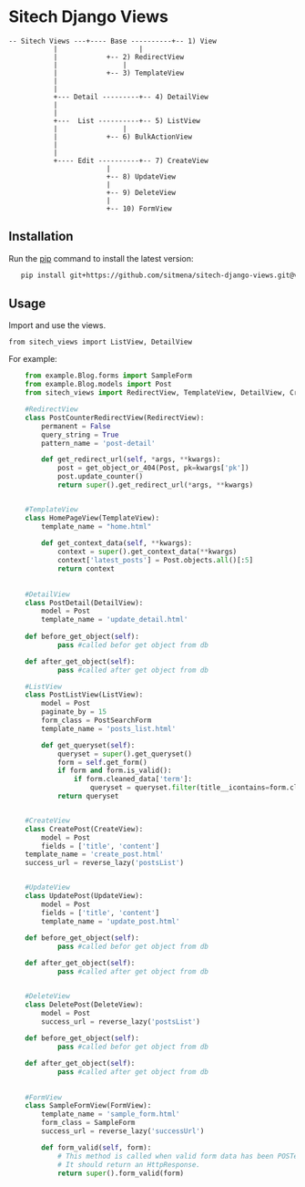 # Sitech Django Views
	
	
	-- Sitech Views ---+---- Base ----------+-- 1) View
			   |                    |
			   | 			+-- 2) RedirectView  
			   | 		        |	                              
			   | 			+-- 3) TemplateView      
			   | 
			   |
			   +--- Detail ---------+-- 4) DetailView
			   |	
			   |
			   +---  List ----------+-- 5) ListView  
			   | 		        |	                              
			   | 			+-- 6) BulkActionView 
			   |	
			   |
			   +---- Edit ----------+-- 7) CreateView
					        |
					        +-- 8) UpdateView  
					        |	                              
					        +-- 9) DeleteView
					        |
					        +-- 10) FormView    
					    

## Installation

Run the [pip](https://pip.pypa.io/en/stable/) command to install the latest version:

```bash
   pip install git+https://github.com/sitmena/sitech-django-views.git@v1.1
```

## Usage

Import and use the views.

    from sitech_views import ListView, DetailView


For example:

```python
    from example.Blog.forms import SampleForm
    from example.Blog.models import Post
    from sitech_views import RedirectView, TemplateView, DetailView, CreateView, UpdateView, DeleteView, FormView

    #RedirectView
    class PostCounterRedirectView(RedirectView):
        permanent = False
        query_string = True
        pattern_name = 'post-detail'

        def get_redirect_url(self, *args, **kwargs):
            post = get_object_or_404(Post, pk=kwargs['pk'])
            post.update_counter()
            return super().get_redirect_url(*args, **kwargs)


    #TemplateView	
    class HomePageView(TemplateView):
        template_name = "home.html"
	
        def get_context_data(self, **kwargs):
            context = super().get_context_data(**kwargs)
            context['latest_posts'] = Post.objects.all()[:5]
            return context
	    
	    
    #DetailView
    class PostDetail(DetailView):
        model = Post
        template_name = 'update_detail.html'
	
	def before_get_object(self):
            pass #called befor get object from db 

	def after_get_object(self):
            pass #called after get object from db 

    #ListView
    class PostListView(ListView):
        model = Post
        paginate_by = 15
        form_class = PostSearchForm
        template_name = 'posts_list.html'

        def get_queryset(self):
            queryset = super().get_queryset()
            form = self.get_form()
            if form and form.is_valid():
                if form.cleaned_data['term']:
                    queryset = queryset.filter(title__icontains=form.cleaned_data['term'])
            return queryset


    #CreateView
    class CreatePost(CreateView):
        model = Post
        fields = ['title', 'content']
	template_name = 'create_post.html'
	success_url = reverse_lazy('postsList')


    #UpdateView
    class UpdatePost(UpdateView):
        model = Post
        fields = ['title', 'content']
        template_name = 'update_post.html'
	
	def before_get_object(self):
            pass #called befor get object from db 

	def after_get_object(self):
            pass #called after get object from db 


    #DeleteView
    class DeletePost(DeleteView):
        model = Post
        success_url = reverse_lazy('postsList')
	
	def before_get_object(self):
            pass #called befor get object from db 

	def after_get_object(self):
            pass #called after get object from db 
	    
	    
    #FormView	    
    class SampleFormView(FormView):
        template_name = 'sample_form.html'
        form_class = SampleForm
        success_url = reverse_lazy('successUrl')

        def form_valid(self, form):
            # This method is called when valid form data has been POSTed.
            # It should return an HttpResponse.
            return super().form_valid(form) 	    
```
